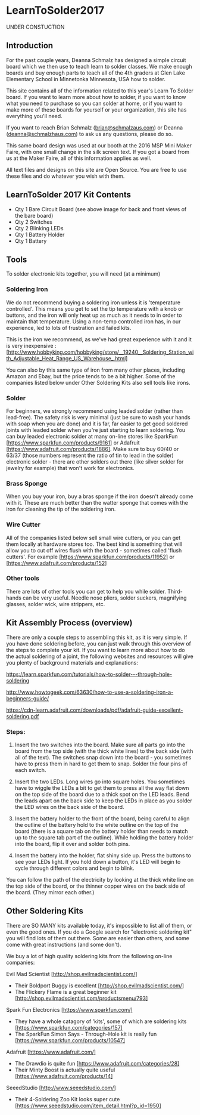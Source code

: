 # LearnToSolder2017

UNDER CONSTUCTION


## Introduction

For the past couple years, Deanna Schmalz has designed a simple circuit board which we then use to teach learn to solder classes. We  make enough boards and buy enough parts to teach all of the 4th graders at Glen Lake Elementary School in Minnetonka Minnesota, USA how to solder. 

This site contains all of the information related to this year's Learn To Solder board. If you want to learn more about how to solder, if you want to know what you need to purchase so you can solder at home, or if you want to make more of these boards for yourself or your organization, this site has everything you'll need.

If you want to reach Brian Schmalz (brian@schmalzaus.com) or Deanna (deanna@schmalzhaus.com) to ask us any questions, please do so. 

This same board design was used at our booth at the 2016 MSP Mini Maker Faire, with one small change in the silk screen text. If you got a board from us at the Maker Faire, all of this information applies as well.

All text files and designs on this site are Open Source. You are free to use these files and do whatever you wish with them.


## LearnToSolder 2017 Kit Contents

* Qty 1 Bare Circuit Board (see above image for back and front views of the bare board)
* Qty 2 Switches
* Qty 2 Blinking LEDs
* Qty 1 Battery Holder
* Qty 1 Battery

## Tools

To solder electronic kits together, you will need (at a minimum)

### Soldering Iron

We do not recommend buying a soldering iron unless it is 'temperature controlled'. This means you get to set the tip temperature with a knob or buttons, and the iron will only heat up as much as it needs to in order to maintain that temperature. Using a non-temp controlled iron has, in our experience, led to lots of frustration and failed kits.

This is the iron we recommend, as we've had great experience with it and it is very inexpensive : [http://www.hobbyking.com/hobbyking/store/__19240__Soldering_Station_with_Adjustable_Heat_Range_US_Warehouse_.html]

You can also by this same type of iron from many other places, including Amazon and Ebay, but the price tends to be a bit higher. Some of the companies listed below under Other Soldering Kits also sell tools like irons.

### Solder

For beginners, we strongly recommend using leaded solder (rather than lead-free). The safety risk is very minimal (just be sure to wash your hands with soap when you are done) and it is far, far easier to get good soldered joints with leaded solder when you're just starting to learn soldering. You can buy leaded electronic solder at many on-line stores like SparkFun [https://www.sparkfun.com/products/9161] or Adafruit [https://www.adafruit.com/products/1886]. Make sure to buy 60/40 or 63/37 (those numbers represent the ratio of tin to lead in the solder) electronic solder - there are other solders out there (like silver solder for jewelry for example) that won't work for electronics.

### Brass Sponge

When you buy your iron, buy a bras sponge if the iron doesn't already come with it. These are much better than the watter sponge that comes with the iron for cleaning the tip of the soldering iron.

### Wire Cutter

All of the companies listed below sell small wire cutters, or you can get them locally at hardware stores too. The best kind is something that will allow you to cut off wires flush with the board - sometimes called 'flush cutters'. For example [https://www.sparkfun.com/products/11952] or [https://www.adafruit.com/products/152]

### Other tools

There are lots of other tools you can get to help you while solder. Third-hands can be very useful. Needle nose pliers, solder suckers, magnifying glasses, solder wick, wire strippers, etc.

## Kit Assembly Process (overview)

There are only a couple steps to assembling this kit, as it is very simple. If you have done soldering before, you can just walk through this overview of the steps to complete your kit. If you want to learn more about how to do the actual soldering of a joint, the following websites and resources will give you plenty of background materials and explanations:

https://learn.sparkfun.com/tutorials/how-to-solder---through-hole-soldering

http://www.howtogeek.com/63630/how-to-use-a-soldering-iron-a-beginners-guide/

https://cdn-learn.adafruit.com/downloads/pdf/adafruit-guide-excellent-soldering.pdf

### Steps:

1. Insert the two switches into the board. Make sure all parts go into the board from the top side (with the thick white lines) to the back side (with all of the text). The switches snap down into the board - you sometimes have to press them in hard to get them to snap. Solder the four pins of each switch.

2. Insert the two LEDs. Long wires go into square holes. You sometimes have to wiggle the LEDs a bit to get them to press all the way flat down on the top side of the board due to a thick spot on the LED leads. Bend the leads apart on the back side to keep the LEDs in place as you solder the LED wires on the back side of the board.

3. Insert the battery holder to the front of the board, being careful to align the outline of the battery hold to the white outline on the top of the board (there is a square tab on the battery holder than needs to match up to the square tab part of the outline). While holding the battery holder into the board, flip it over and solder both pins.

4. Insert the battery into the holder, flat shiny side up. Press the buttons to see your LEDs light. If you hold down a button, it's LED will begin to cycle through different colors and begin to blink.

You can follow the path of the electricity by looking at the thick white line on the top side of the board, or the thinner copper wires on the back side of the board. (They mirror each other.) 

## Other Soldering Kits

There are SO MANY kits available today, it's impossible to list all of them, or even the good ones. If you do a Google search for "electronic soldering kit" you will find lots of them out there. Some are easier than others, and some come with great instructions (and some don't).

We buy a lot of high quality soldering kits from the following on-line companies:

Evil Mad Scientist [http://shop.evilmadscientist.com/]
* Their Boldport Buggy is excellent [http://shop.evilmadscientist.com/]
* The Flickery Flame is a great beginner kit [http://shop.evilmadscientist.com/productsmenu/793]

Spark Fun Electronics [https://www.sparkfun.com/]
* They have a whole catagory of 'kits', some of which are soldering kits [https://www.sparkfun.com/categories/157]
* The SparkFun Simon Says - Through-Hole kit is really fun [https://www.sparkfun.com/products/10547]

Adafruit [https://www.adafruit.com/]
* The Drawdio is quite fun [https://www.adafruit.com/categories/28]
* Their Minty Boost is actually quite useful [https://www.adafruit.com/products/14]

SeeedStudio [http://www.seeedstudio.com/]
* Their 4-Soldering Zoo Kit looks super cute [https://www.seeedstudio.com/item_detail.html?p_id=1950]
